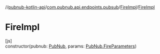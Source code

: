 //[pubnub-kotlin-api](../../../index.md)/[com.pubnub.api.endpoints.pubsub](../index.md)/[FireImpl](index.md)/[FireImpl](-fire-impl.md)

# FireImpl

[js]\
constructor(pubnub: [PubNub](../../[root]/-pub-nub/index.md), params: [PubNub.FireParameters](../../[root]/-pub-nub/-fire-parameters/index.md))
